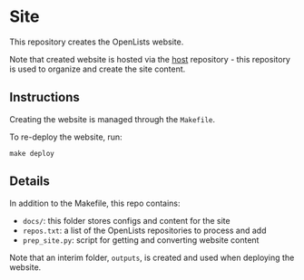 # Site

This repository creates the OpenLists website.

Note that created website is hosted via the
[host](https://github.com/openlists/openlists.github.io)
repository - this repository is used to organize and create the site content.

## Instructions

Creating the website is managed through the `Makefile`.

To re-deploy the website, run:

`make deploy`

## Details

In addition to the Makefile, this repo contains:
- `docs/`: this folder stores configs and content for the site
- `repos.txt`: a list of the OpenLists repositories to process and add
- `prep_site.py`: script for getting and converting website content

Note that an interim folder, `outputs`, is created and used when deploying the website.
